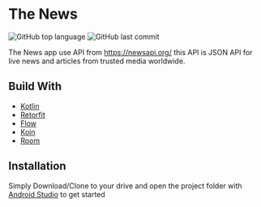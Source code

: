 # The News
![GitHub top language](https://img.shields.io/github/languages/top/adriandk/The_News)
![GitHub last commit](https://img.shields.io/github/last-commit/adriandk/The_News)

The News app use API from https://newsapi.org/ this API is JSON API for live news and articles from trusted media worldwide.

## Build With
* [Kotlin](https://kotlinlang.org/)
* [Retorfit](https://square.github.io/retrofit/)
* [Flow](https://kotlinlang.org/docs/flow.html)
* [Koin](https://insert-koin.io/)
* [Room](https://developer.android.com/jetpack/androidx/releases/room)

## Installation
Simply Download/Clone to your drive and open the project folder with [Android Studio](https://developer.android.com/studio) to get started
